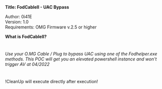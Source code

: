 **Title: FodCableII - UAC Bypass**

<p>Author: 0i41E<br>
Version: 1.0<br>
Requirements: OMG Firmware v.2.5 or higher</p>

**What is FodCableII?**
#
*Use your O.MG Cable / Plug to bypass UAC using one of the Fodhelper.exe methods.*
*This POC will get you an elevated powershell instance and won't trigger AV at 04/2022*
#
!CleanUp will execute directly after execution!
